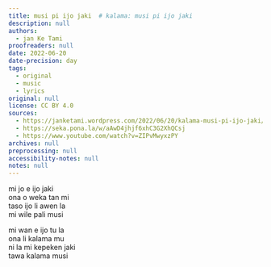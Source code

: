 ```yaml
---
title: musi pi ijo jaki  # kalama: musi pi ijo jaki
description: null
authors:
  - jan Ke Tami
proofreaders: null
date: 2022-06-20
date-precision: day
tags:
  - original
  - music
  - lyrics
original: null
license: CC BY 4.0
sources:
  - https://janketami.wordpress.com/2022/06/20/kalama-musi-pi-ijo-jaki/
  - https://seka.pona.la/w/aAwD4jhjf6xhC3G2XhQCsj
  - https://www.youtube.com/watch?v=ZIPvMwyxzPY
archives: null
preprocessing: null
accessibility-notes: null
notes: null
---
```


mi jo e ijo jaki  \
ona o weka tan mi  \
taso ijo li awen la  \
mi wile pali musi

mi wan e ijo tu la  \
ona li kalama mu  \
ni la mi kepeken jaki  \
tawa kalama musi
